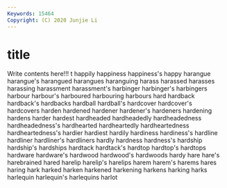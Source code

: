 ```yaml
---
Keywords: 15464
Copyright: (C) 2020 Junjie Li
---
```


# title

Write contents here!!!
t 
happily 
happiness 
happiness's 
happy 
harangue 
harangue's 
harangued 
harangues
haranguing 
harass 
harassed 
harasses 
harassing 
harassment 
harassment's 
harbinger 
harbinger's 
harbingers
harbour 
harbour's 
harboured 
harbouring 
harbours 
hard 
hardback 
hardback's 
hardbacks 
hardball
hardball's 
hardcover 
hardcover's 
hardcovers 
harden 
hardened 
hardener 
hardener's 
hardeners 
hardening
hardens 
harder 
hardest 
hardheaded 
hardheadedly 
hardheadedness 
hardheadedness's 
hardhearted 
hardheartedly 
hardheartedness
hardheartedness's 
hardier 
hardiest 
hardily 
hardiness 
hardiness's 
hardline 
hardliner 
hardliner's 
hardliners
hardly 
hardness 
hardness's 
hardship 
hardship's 
hardships 
hardtack 
hardtack's 
hardtop 
hardtop's
hardtops 
hardware 
hardware's 
hardwood 
hardwood's 
hardwoods 
hardy 
hare 
hare's 
harebrained
hared 
harelip 
harelip's 
harelips 
harem 
harem's 
harems 
hares 
haring 
hark
harked 
harken 
harkened 
harkening 
harkens 
harking 
harks 
harlequin 
harlequin's 
harlequins
harlot 
